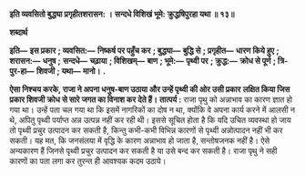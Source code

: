**इति व्यवसितो बुद्ध्या प्रगृहीतशरासन: ।** **सन्दधे विशिखं भूमे: क्रुद्धषिपुरहा यथा ॥ १३॥** 

**शब्दार्थ** 

**इति—** **इस प्रकार** **; व्यवसित:—** **निष्कर्ष पर पहुँच कर** **; बुद्ध्या—** **बुद्धि से** **; प्रगृहीत—** **धारण किये हुए** **; शरासन:—** **धनुष** **;** **सन्दधे—** **चढ़ाया** **; विशिखम्—** **बाण** **; भूमे:—** **पृथ्वी पर** **; क्रुद्ध:—** **क्रोध से पूर्ण** **; त्रि-पुर-हा—** **शिवजी** **; यथा—** **मानो।** **.** 

**ऐसा निश्चय करके, राजा ने अपना धनुष-बाण उठाया और उन्हें पृथ्वी की ओर उसी प्रकार** **लक्षित किया जिस प्रकार शिवजी क्रोध से सारे जगत का विनाश कर देते हैं।** **तात्पर्य :** राजा पृथु को अन्नाभाव का कारण ज्ञात हो गया था। उन्हें पता चल गया था कि इसमें नागरिकों का दोष न था, क्योंकि वे अपना कार्य करने में आलसी न थे, अपितु पृथ्वी पर्याप्त अन्न उत्पन्न नहीं कर रही थी। इससे सूचित होता है कि यदि उचित व्यवस्था हो जाय तो पृथ्वी प्रचुर उत्पादन कर सकती है, किन्तु कभी-कभी विभिन्न कारणों से पृथ्वी अन्नोत्पादन नहीं भी कर सकती। यह मत, कि जनसंलया में वृद्धि के कारण अन्नाभाव हो जाता है, सन्तोषजनक नहीं है। ऐसे अन्यकारण हैं जिनसे पृथ्वी प्रचुर उत्पादन कर सकती है या उसे बन्द कर सकती है। राजा पृथु ने सही कारणों का पता लगा कर तुरन्त ही आवश्यक कदम उठाये।  